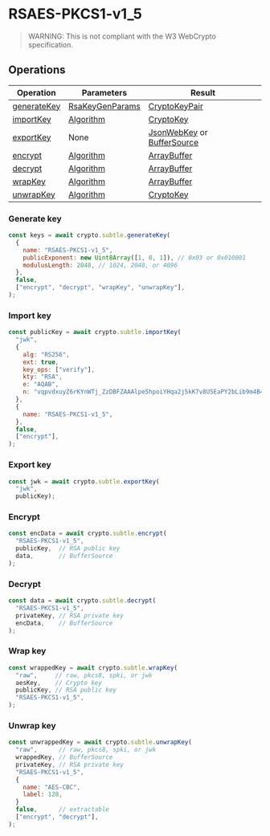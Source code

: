 # RSAES-PKCS1-v1_5

> WARNING: This is not compliant with the W3 WebCrypto specification.

## Operations

| Operation | Parameters | Result |
|-----------|------------|--------|
| [generateKey](#generate-key) | [RsaKeyGenParams](https://www.w3.org/TR/WebCryptoAPI/#RsaKeyGenParams-dictionary) | [CryptoKeyPair](https://www.w3.org/TR/WebCryptoAPI/#keypair) |
| [importKey](#import-key) | [Algorithm](https://www.w3.org/TR/WebCryptoAPI/#algorithm-dictionary) | [CryptoKey](https://www.w3.org/TR/WebCryptoAPI/#dfn-CryptoKey) |
| [exportKey](#export-key) | None | [JsonWebKey](https://www.w3.org/TR/WebCryptoAPI/#JsonWebKey-dictionary) or [BufferSource](https://heycam.github.io/webidl/#common-BufferSource) |
| [encrypt](#encrypt) | [Algorithm](https://www.w3.org/TR/WebCryptoAPI/#algorithm-dictionary) | [ArrayBuffer](https://www.w3.org/TR/WebCryptoAPI/#dfn-ArrayBuffer) |
| [decrypt](#decrypt) | [Algorithm](https://www.w3.org/TR/WebCryptoAPI/#algorithm-dictionary) | [ArrayBuffer](https://www.w3.org/TR/WebCryptoAPI/#dfn-ArrayBuffer) |
| [wrapKey](#wrap-key) | [Algorithm](https://www.w3.org/TR/WebCryptoAPI/#algorithm-dictionary) | [ArrayBuffer](https://www.w3.org/TR/WebCryptoAPI/#dfn-ArrayBuffer) |
| [unwrapKey](#unwrap-key) | [Algorithm](https://www.w3.org/TR/WebCryptoAPI/#algorithm-dictionary) | [CryptoKey](https://www.w3.org/TR/WebCryptoAPI/#dfn-CryptoKey) |

### Generate key
```js
const keys = await crypto.subtle.generateKey(
  {
    name: "RSAES-PKCS1-v1_5",
    publicExponent: new Uint8Array([1, 0, 1]), // 0x03 or 0x010001
    modulusLength: 2048, // 1024, 2048, or 4096
  },
  false,
  ["encrypt", "decrypt", "wrapKey", "unwrapKey"],
);
```

### Import key
```js
const publicKey = await crypto.subtle.importKey(
  "jwk",
  {
    alg: "RS256",
    ext: true,
    key_ops: ["verify"],
    kty: "RSA",
    e: "AQAB",
    n: "vqpvdxuyZ6rKYnWTj_ZzDBFZAAAlpe5hpoiYHqa2j5kK7v8U5EaPY2bLib9m4B40j-n3FV9xUCGiplWdqMJJKT-4PjGO5E3S4N9kjFhu57noYT7z7302J0sJXeoFbXxlgE-4G55Oxlm52ID2_RJesP5nzcGTriQwoRbrJP5OEt0",
  },
  {
    name: "RSAES-PKCS1-v1_5",
  },
  false,
  ["encrypt"],
);
```

### Export key
```js
const jwk = await crypto.subtle.exportKey(
  "jwk",
  publicKey);
```

### Encrypt
```js
const encData = await crypto.subtle.encrypt(
  "RSAES-PKCS1-v1_5",
  publicKey,  // RSA public key
  data,       // BufferSource
);
```

### Decrypt
```js
const data = await crypto.subtle.decrypt(
  "RSAES-PKCS1-v1_5",
  privateKey, // RSA private key
  encData,    // BufferSource
);
```

### Wrap key
```js
const wrappedKey = await crypto.subtle.wrapKey(
  "raw",     // raw, pkcs8, spki, or jwk
  aesKey,    // Crypto key
  publicKey, // RSA public key
  "RSAES-PKCS1-v1_5",
);
```

### Unwrap key
```js
const unwrappedKey = await crypto.subtle.unwrapKey(
  "raw",      // raw, pkcs8, spki, or jwk
  wrappedKey, // BufferSource
  privateKey, // RSA private key
  "RSAES-PKCS1-v1_5",
  {
    name: "AES-CBC",
    label: 128,
  }
  false,      // extractable
  ["encrypt", "decrypt"],
);
```